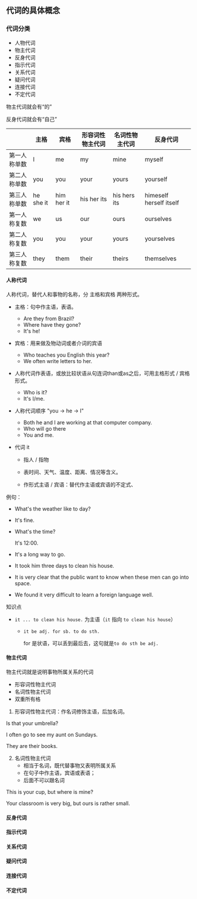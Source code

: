 

## 代词的具体概念

### **代词分类**

- 人物代词
- 物主代词
- 反身代词
- 指示代词
- 关系代词
- 疑问代词
- 连接代词
- 不定代词



物主代词就会有“的”

反身代词就会有“自己”

|              | 主格      | 宾格       | 形容词性物主代词 | 名词性物主代词 | 反身代词                |
| ------------ | --------- | ---------- | ---------------- | -------------- | ----------------------- |
| 第一人称单数 | I         | me         | my               | mine           | myself                  |
| 第二人称单数 | you       | you        | your             | yours          | yourself                |
| 第三人称单数 | he she it | him her it | his her its      | his hers its   | himeself herself itself |
| 第一人称复数 | we        | us         | our              | ours           | ourselves               |
| 第二人称复数 | you       | you        | your             | yours          | yourselves              |
| 第三人称复数 | they      | them       | their            | theirs         | themselves              |



#### 人称代词

人称代词，替代人和事物的名称，分 主格和宾格 两种形式。

- 主格：句中作主语，表语。

  - Are they from Brazil?
  - Where have they gone?
  - It's he!

- 宾格：用来做及物动词或者介词的宾语

  - Who teaches you English this year?
  - We often write letters to her. 

- 人称代词作表语，或放比较状语从句连词than或as之后，可用主格形式 / 宾格形式。
  - Who is it?
  - It's I/me.

- 人称代词顺序 "you -> he -> I"
  - Both he and I are working at that computer company.
  - Who will go there
  - You and me.

- 代词 it
  - 指人 / 指物

  - 表时间、天气、温度、距离、情况等含义。

  - 作形式主语 / 宾语：替代作主语或宾语的不定式、




例句：

  - What's the weather like to day?

  - It's fine.

  - What's the time?

    It's 12:00.

  - It's a long way to go.

  - It took him three days to clean his house.

  - It is very clear that the public want to know when these men can go into space.

  - We found it very difficult to learn a foreign language well.

  知识点

  - `it ... to clean his house.` 为主语（`it` 指向 `to clean his house`）

    - `it be adj. for sb. to do sth.`

      for 是状语，可以丢到最后去，这句就是`to do sth be adj.`



#### 物主代词

物主代词就是说明事物所属关系的代词

- 形容词性物主代词
- 名词性物主代词
- 双重所有格



1. 形容词性物主代词：作名词修饰主语，后加名词。

Is that your umbrella?

I often go to see my aunt on Sundays.

They are their books. 

2. 名词性物主代词
   - 相当于名词，既代替事物又表明所属关系
   - 在句子中作主语，宾语或表语；
   - 后面不可以跟名词

This is your cup, but where is mine?

Your classroom is very big, but ours is rather small.



#### 反身代词

#### 指示代词

#### 关系代词

#### 疑问代词

#### 连接代词

#### 不定代词